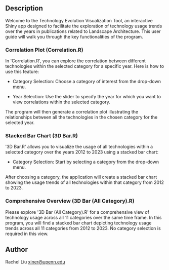 ## Description

Welcome to the Technology Evolution Visualization Tool, an interactive Shiny app designed to facilitate the exploration of technology usage trends over the years in publications related to Landscape Architecture. This user guide will walk you through the key functionalities of the program.

### Correlation Plot (Correlation.R)

In 'Correlation.R', you can explore the correlation between different technologies within the selected category for a specific year. Here is how to use this feature:

* Category Selection: Choose a category of interest from the drop-down menu.

* Year Selection: Use the slider to specify the year for which you want to view correlations within the selected category.

The program will then generate a correlation plot illustrating the relationships between all the technologies in the chosen category for the selected year.

### Stacked Bar Chart (3D Bar.R)

'3D Bar.R' allows you to visualize the usage of all technologies within a selected category over the years 2012 to 2023 using a stacked bar chart:

* Category Selection: Start by selecting a category from the drop-down menu.

After choosing a category, the application will create a stacked bar chart showing the usage trends of all technologies within that category from 2012 to 2023.

### Comprehensive Overview (3D Bar (All Category).R)

Please explore '3D Bar (All Category).R' for a comprehensive view of technology usage across all 11 categories over the same time frame. In this program, you will find a stacked bar chart depicting technology usage trends across all 11 categories from 2012 to 2023. No category selection is required in this view.

## Author

Rachel Liu
xiner@upenn.edu



